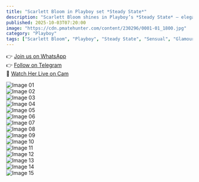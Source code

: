 ```yaml
---
title: "Scarlett Bloom in Playboy set *Steady State*"
description: "Scarlett Bloom shines in Playboy’s *Steady State* — elegant, radiant, and effortlessly captivating."
published: 2025-10-03T07:20:00
image: "https://cdn.pmatehunter.com/content/230296/0001-01_1800.jpg"
category: "Playboy"
tags: ["Scarlett Bloom", "Playboy", "Steady State", "Sensual", "Glamour"]
---
```


👉 [Join us on WhatsApp](https://redirecting-kappa.vercel.app/)  
👉 [Follow on Telegram](https://redirecting-kappa.vercel.app/)  
🔞 [Watch Her Live on Cam](https://redirecting-kappa.vercel.app/)  

![Image 01](https://cdn.pmatehunter.com/content/230296/0001-01_1800.jpg)  
![Image 02](https://cdn.pmatehunter.com/content/230296/0001-02_1800.jpg)  
![Image 03](https://cdn.pmatehunter.com/content/230296/0001-03_1800.jpg)  
![Image 04](https://cdn.pmatehunter.com/content/230296/0001-04_1800.jpg)  
![Image 05](https://cdn.pmatehunter.com/content/230296/0001-05_1800.jpg)  
![Image 06](https://cdn.pmatehunter.com/content/230296/0001-06_1800.jpg)  
![Image 07](https://cdn.pmatehunter.com/content/230296/0001-07_1800.jpg)  
![Image 08](https://cdn.pmatehunter.com/content/230296/0001-08_1800.jpg)  
![Image 09](https://cdn.pmatehunter.com/content/230296/0001-09_1800.jpg)  
![Image 10](https://cdn.pmatehunter.com/content/230296/0001-10_1800.jpg)  
![Image 11](https://cdn.pmatehunter.com/content/230296/0001-11_1800.jpg)  
![Image 12](https://cdn.pmatehunter.com/content/230296/0001-12_1800.jpg)  
![Image 13](https://cdn.pmatehunter.com/content/230296/0001-13_1800.jpg)  
![Image 14](https://cdn.pmatehunter.com/content/230296/0001-14_1800.jpg)  
![Image 15](https://cdn.pmatehunter.com/content/230296/0001-15_1800.jpg)